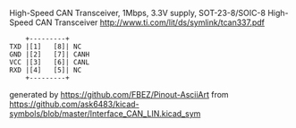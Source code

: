 High-Speed CAN Transceiver, 1Mbps, 3.3V supply, SOT-23-8/SOIC-8
High-Speed CAN Transceiver
http://www.ti.com/lit/ds/symlink/tcan337.pdf


	    +---------+
	TXD |[1]   [8]| NC
	GND |[2]   [7]| CANH
	VCC |[3]   [6]| CANL
	RXD |[4]   [5]| NC
	    +---------+


generated by https://github.com/FBEZ/Pinout-AsciiArt from https://github.com/ask6483/kicad-symbols/blob/master/Interface_CAN_LIN.kicad_sym